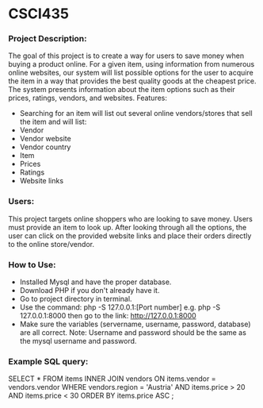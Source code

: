 # CSCI435

### Project Description:
The goal of this project is to create a way for users to save money when buying a product online. For a given item, using information from numerous online websites, our system will list possible options for the user to acquire the item in a way that provides the best quality goods at the cheapest price. The system presents information about the item options such as their prices, ratings, vendors, and websites.
Features:
- Searching for an item will list out several online vendors/stores that sell the item and will list:
- Vendor
- Vendor website
- Vendor country
- Item
- Prices
- Ratings
- Website links

### Users: 
This project targets online shoppers who are looking to save money. Users must provide an item to look up. After looking through all the options, the user can click on the provided website links and place their orders directly to the online store/vendor.

### How to Use:
- Installed Mysql and have the proper database.
- Download PHP if you don't already have it.
- Go to project directory in terminal.
- Use the command: php -S 127.0.0.1:[Port number] e.g. php -S 127.0.0.1:8000 then go to the link: http://127.0.0.1:8000
- Make sure the variables (servername, username, password, database) are all correct. Note: Username and password should be the same as the mysql username and password.

### Example SQL query:

SELECT \* FROM items
INNER JOIN vendors
ON items.vendor = vendors.vendor
WHERE vendors.region = 'Austria'
AND items.price > 20 AND items.price < 30
ORDER BY items.price ASC
;

